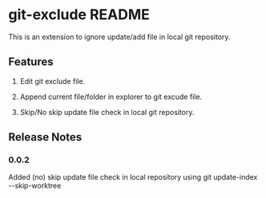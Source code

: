 # git-exclude README

This is an extension to ignore update/add file in local git repository.

## Features

1. Edit git exclude file.

1. Append current file/folder in explorer to git excude file.

1. Skip/No skip update file check in local git repository.

## Release Notes

### 0.0.2

Added (no) skip update file check in local repository using git update-index --skip-worktree
